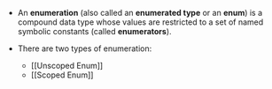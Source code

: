 - An **enumeration** (also called an **enumerated type** or an **enum**) is a compound data type whose values are restricted to a set of named symbolic constants (called **enumerators**).

- There are two types of enumeration:
	- [[Unscoped Enum]]
	- [[Scoped Enum]]
